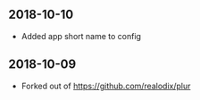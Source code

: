 ## 2018-10-10

- Added app short name to config

## 2018-10-09

- Forked out of https://github.com/realodix/plur